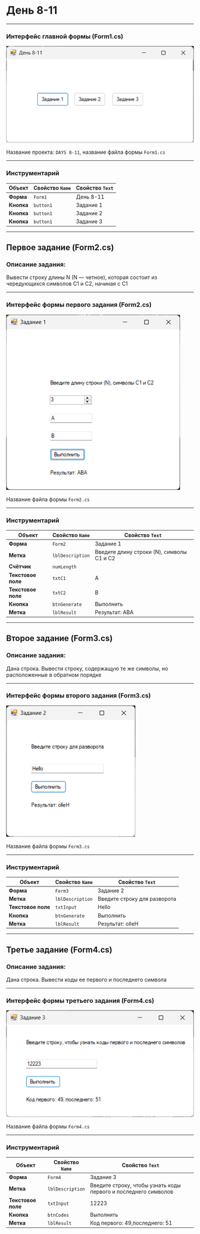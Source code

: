# День 8-11

---
### Интерфейс главной формы (Form1.cs)
![Интерфейс главной формы](images/Main.png)

Название проекта: `DAYS 8-11`, название файла формы `Form1.cs`

---

### Инструментарий

| Объект              | Свойство `Name` | Свойство `Text`    |
|---------------------|-----------------|--------------------|
| **Форма**           | `Form1`         | День 8-11          |
| **Кнопка**          | `button1`       | Задание 1          |
| **Кнопка**          | `button1`       | Задание 2          |
| **Кнопка**          | `button1`       | Задание 3          |
---
## Первое задание (Form2.cs)

### Описание задания:
Вывести строку длины N (N — четное), которая состоит из
чередующихся символов C1 и C2, начиная с C1

---

### Интерфейс формы первого задания (Form2.cs)
![Интерфейс первого задания](images/1.png)

Название файла формы `Form2.cs`

---

### Инструментарий

| Объект              | Свойство `Name`        | Свойство `Text`                           |
|---------------------|------------------------|-------------------------------------------|
| **Форма**           | `Form2`                | Задание 1                                 |
| **Метка**           | `lblDescription`       | Введите длину строки (N), символы C1 и C2 |
| **Счётчик**         | `numLength`            |                                           |
| **Текстовое поле**  | `txtC1`                | A                                         |
| **Текстовое поле**  | `txtC2`                | B                                         |
| **Кнопка**          | `btnGenerate`          | Выполнить                                 |
| **Метка**           | `lblResult`            | Результат: ABA                            |
---
## Второе задание (Form3.cs)

### Описание задания:
Дана строка. Вывести строку, содержащую те же символы, но
расположенные в обратном порядке

---

### Интерфейс формы второго задания (Form3.cs)
![Интерфейс второго задания](images/2.png)

Название файла формы `Form3.cs`

---

### Инструментарий

| Объект              | Свойство `Name`        | Свойство `Text`              |
|---------------------|------------------------|------------------------------|
| **Форма**           | `Form3`                | Задание 2                    |
| **Метка**           | `lblDescription`       | Введите строку для разворота |
| **Текстовое поле**  | `txtInput`             | Hello                        |
| **Кнопка**          | `btnGenerate`          | Выполнить                    |
| **Метка**           | `lblResult`            | Результат: olleH             |

---
## Третье задание (Form4.cs)

### Описание задания:
Дана строка. Вывести коды ее первого и последнего символа

---

### Интерфейс формы третьего задания (Form4.cs)
![Интерфейс третьего задания](images/3.png)

Название файла формы `Form4.cs`

---

### Инструментарий

| Объект              | Свойство `Name`        | Свойство `Text`                                                 |
|---------------------|------------------------|-----------------------------------------------------------------|
| **Форма**           | `Form4`                | Задание 3                                                       |
| **Метка**           | `lblDescription`       | Введите строку, чтобы узнать коды первого и последнего символов |
| **Текстовое поле**  | `txtInput`             | 12223                                                           |
| **Кнопка**          | `btnCodes`             | Выполнить                                                       |
| **Метка**           | `lblResult`            | Код первого: 49,последнего: 51                                  |